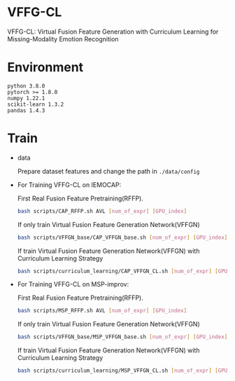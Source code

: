 # VFFG-CL
VFFG-CL: Virtual Fusion Feature Generation with Curriculum Learning for Missing-Modality Emotion Recognition

# Environment
``` 
python 3.8.0
pytorch >= 1.8.0
numpy 1.22.1
scikit-learn 1.3.2
pandas 1.4.3
```

# Train

+ data

    Prepare dataset features and change the path in ```./data/config```

+ For Training VFFG-CL on IEMOCAP:

    First Real Fusion Feature Pretraining(RFFP).

    ```bash
    bash scripts/CAP_RFFP.sh AVL [num_of_expr] [GPU_index]
    ```

    If only train Virtual Fusion Feature Generation Network(VFFGN) 

    ```bash
    bash scripts/VFFGN_base/CAP_VFFGN_base.sh [num_of_expr] [GPU_index]
    ```
    If train Virtual Fusion Feature Generation Network(VFFGN) with Curriculum Learning Strategy

    ```bash
    bash scripts/curriculum_learning/CAP_VFFGN_CL.sh [num_of_expr] [GPU_index]
    ```

+ For Training VFFG-CL on MSP-improv: 

    First Real Fusion Feature Pretraining(RFFP).

    ```bash
    bash scripts/MSP_RFFP.sh AVL [num_of_expr] [GPU_index]
    ```

    If only train Virtual Fusion Feature Generation Network(VFFGN) 

    ```bash
    bash scripts/VFFGN_base/MSP_VFFGN_base.sh [num_of_expr] [GPU_index]
    ```
    If train Virtual Fusion Feature Generation Network(VFFGN) with Curriculum Learning Strategy

    ```bash
    bash scripts/curriculum_learning/MSP_VFFGN_CL.sh [num_of_expr] [GPU_index]
